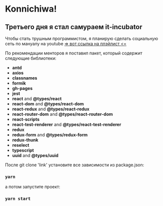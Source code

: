 # Konnichiwa!
## Третьего дня я стал самураем it-incubator

Чтобы стать трушным программистом, я планирую сделать социальную сеть по мануалу на youtube
[=> вот ссылка на плэйлист <=](https://www.youtube.com/playlist?list=PLcvhF2Wqh7DNVy1OCUpG3i5lyxyBWhGZ8)


По рекомендации менторов я поставил пакет, который содержит следующие библиотеки:

- **antd** 
- **axios** 
- **classnames**
- **formik**
- **gh-pages**
- **jest**
- **react** and **@types/react**
- **react-dom** and **@types/react-dom**
- **react-redux** and **@types/react-redux**
- **react-router-dom** and **@types/react-router-dom**
- **react-scripts** 
- **react-test-renderer** and **@types/react-test-renderer**
- **redux**
- **redux-form** and **@types/redux-form**
- **redux-thunk**
- **reselect**
- **typescript** 
- **uuid** and **@types/uuid**

После git clone 'link' установите все зависимости из package.json:
### `yarn`

а потом запустите проект:
### `yarn start`

